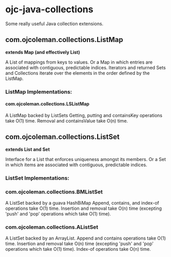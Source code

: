 # ojc-java-collections

Some really useful Java collection extensions.

## com.ojcoleman.collections.ListMap 

**extends Map (and effectively List)**

A List of mappings from keys to values. Or a Map in which
entries are associated with contiguous, predictable indices. Iterators and
returned Sets and Collections iterate over the elements in the order defined
by the ListMap.

### ListMap Implementations:

#### com.ojcoleman.collections.LSListMap

A ListMap backed by ListSets
Getting, putting and containsKey operations take O(1) time. 
Removal and containsValue take O(n) time.


## com.ojcoleman.collections.ListSet 

**extends List and Set**

Interface for a List that enforces uniqueness amongst its members. 
Or a Set in which items are associated with contiguous, predictable indices.

### ListSet Implementations:

### com.ojcoleman.collections.BMListSet

A ListSet backed by a guava HashBiMap
Append, contains, and index-of operations take O(1) time. 
Insertion and removal take O(n) time (excepting 'push' and 'pop' operations which take O(1) time). 

### com.ojcoleman.collections.AListSet

A ListSet backed by an ArrayList.
Append and contains operations take O(1) time. 
Insertion and removal take O(n) time (excepting 'push' and 'pop' operations which take O(1) time). 
Index-of operations take O(n) time.
